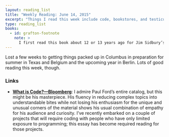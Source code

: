 ```yaml
---
layout: reading_list
title: "Weekly Reading: June 14, 2015"
excerpt: "Things I read this week include code, bookstores, and testicular saline injections."
type: reading_list
books:
  - id: grafton-footnote
    note: >
      I first read this book about 12 or 13 years ago for Jim Sidbury’s undegraduate historiography seminar at UT-Austin. I re-read it as a way to get further into the thinking about citations and concordances I’ve been doing recently. The structural conceit of investigating Ranke’s citations and antecedents as a way of challenging his claim to inventing modern professionalized historiography is a great example of the exploratory or discovery sensation provided by citation that I’d like to play with.
---
```


Lost a few weeks to getting things packed up in Columbus in preparation for summer in Texas and Belgium and the upcoming year in Berlin. Lots of good reading this week, though.

### Links

- [**What is Code?—Bloomberg**](http://www.bloomberg.com/graphics/2015-paul-ford-what-is-code): I admire Paul Ford’s entire catalog, but this might be his masterpiece. His fluency in reducing complex topics into understandable bites while not losing his enthusiasm for the unique and unusual corners of the material shows his usual combination of empathy for his audience and curiosity. I’ve recently embarked on a couple of projects that will require coding with people who have only limited exposure to programming; this essay has become required reading for those projects.